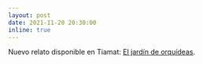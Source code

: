 ```yaml
---
layout: post
date: 2021-11-20 20:30:00
inline: true
---
```


Nuevo relato disponible en Tiamat: [El jardín de orquídeas](https://lcapitanache.github.io/tiamat/2021/el-jardin-de-orquideas/).
